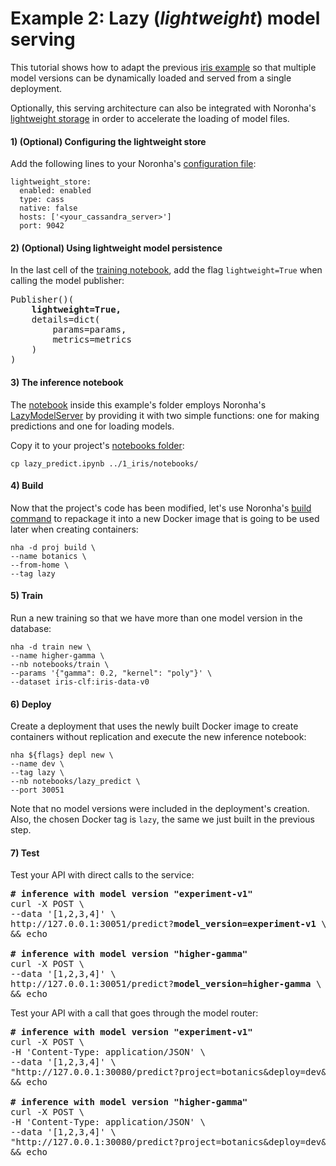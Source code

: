 
# Example 2: Lazy (*lightweight*) model serving

This tutorial shows how to adapt the previous [iris example](https://gitlab.eva.bot/asseteva/noronha-dataops/blob/master/examples/1_iris/)
so that multiple model versions can be dynamically loaded and served from a single deployment.

Optionally, this serving architecture can also be integrated with Noronha's [lightweight storage](https://noronha-dataops.readthedocs.io/en/latest/use_guide/configuration.html#lightweight-store)
in order to accelerate the loading of model files.

#### 1) (Optional) Configuring the lightweight store

Add the following lines to your Noronha's [configuration file](https://noronha-dataops.readthedocs.io/en/latest/use_guide/configuration.html#configuration-files):

```
lightweight_store:
  enabled: enabled
  type: cass
  native: false
  hosts: ['<your_cassandra_server>']
  port: 9042
```

#### 2) (Optional) Using lightweight model persistence

In the last cell of the [training notebook](https://gitlab.eva.bot/asseteva/noronha-dataops/blob/master/examples/1_iris/notebooks/train.ipynb),
add the flag `lightweight=True` when calling the model publisher:

<pre>
Publisher()(
    <b>lightweight=True,</b>
    details=dict(
        params=params,
        metrics=metrics
    )
)
</pre>

#### 3) The inference notebook

The [notebook](https://gitlab.eva.bot/asseteva/noronha-dataops/blob/master/examples/2_lazy/lw_predict.ipynb)
inside this example's folder employs Noronha's [LazyModelServer](https://noronha-dataops.readthedocs.io/en/latest/reference/toolkit.html#lazy-model-server)
by providing it with two simple functions: one for making predictions and one for loading models.

Copy it to your project's [notebooks folder](https://gitlab.eva.bot/asseteva/noronha-dataops/blob/master/examples/1_iris/notebooks/):

```
cp lazy_predict.ipynb ../1_iris/notebooks/
```

#### 4) Build

Now that the project's code has been modified, let's use Noronha's [build command](https://noronha-dataops.readthedocs.io/en/latest/reference/cli.html#build-command)
to repackage it into a new Docker image that is going to be used later when creating containers:

```
nha -d proj build \
--name botanics \
--from-home \
--tag lazy
```

#### 5) Train

Run a new training so that we have more than one model version in the database:

```
nha -d train new \
--name higher-gamma \
--nb notebooks/train \
--params '{"gamma": 0.2, "kernel": "poly"}' \
--dataset iris-clf:iris-data-v0
```

#### 6) Deploy

Create a deployment that uses the newly built Docker image to create containers
without replication and execute the new inference notebook: 

```
nha ${flags} depl new \
--name dev \
--tag lazy \
--nb notebooks/lazy_predict \
--port 30051
```

Note that no model versions were included in the deployment's creation.
Also, the chosen Docker tag is `lazy`, the same we just built in the previous step.

#### 7) Test

Test your API with direct calls to the service:

<pre>
<b># inference with model version "experiment-v1"</b>
curl -X POST \
--data '[1,2,3,4]' \
http://127.0.0.1:30051/predict?<b>model_version=experiment-v1</b> \
&& echo

<b># inference with model version "higher-gamma"</b>
curl -X POST \
--data '[1,2,3,4]' \
http://127.0.0.1:30051/predict?<b>model_version=higher-gamma</b> \
&& echo
</pre>

Test your API with a call that goes through the model router:

<pre>
<b># inference with model version "experiment-v1"</b>
curl -X POST \
-H 'Content-Type: application/JSON' \
--data '[1,2,3,4]' \
"http://127.0.0.1:30080/predict?project=botanics&deploy=dev&<b>model_version=experiment-v1</b>" \
&& echo

<b># inference with model version "higher-gamma"</b>
curl -X POST \
-H 'Content-Type: application/JSON' \
--data '[1,2,3,4]' \
"http://127.0.0.1:30080/predict?project=botanics&deploy=dev&<b>model_version=higher-gamma</b>" \
&& echo
</pre>

